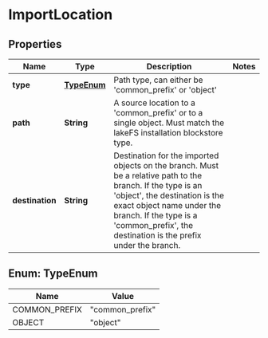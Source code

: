 

# ImportLocation


## Properties

Name | Type | Description | Notes
------------ | ------------- | ------------- | -------------
**type** | [**TypeEnum**](#TypeEnum) | Path type, can either be &#39;common_prefix&#39; or &#39;object&#39; | 
**path** | **String** | A source location to a &#39;common_prefix&#39; or to a single object. Must match the lakeFS installation blockstore type. | 
**destination** | **String** | Destination for the imported objects on the branch. Must be a relative path to the branch. If the type is an &#39;object&#39;, the destination is the exact object name under the branch. If the type is a &#39;common_prefix&#39;, the destination is the prefix under the branch.  | 



## Enum: TypeEnum

Name | Value
---- | -----
COMMON_PREFIX | &quot;common_prefix&quot;
OBJECT | &quot;object&quot;




